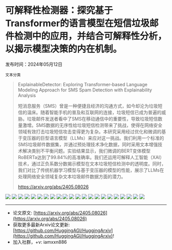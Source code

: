 # 可解释性检测器：探究基于Transformer的语言模型在短信垃圾邮件检测中的应用，并结合可解释性分析，以揭示模型决策的内在机制。
发布时间：2024年05月12日

`文本分类`
> ExplainableDetector: Exploring Transformer-based Language Modeling Approach for SMS Spam Detection with Explainability Analysis
>
> 短消息服务（SMS）曾是一种便捷且经济的沟通方式，如今却沦为垃圾短信的温床。随着智能手机的普及和互联网的连接，垃圾短信已成为普遍的威胁。垃圾邮件发送者看中了SMS在移动通信中的重要性，导致垃圾短信数量激增。SMS数据的无序性给垃圾短信检测带来了挑战，使得在网络安全领域有效打击垃圾短信攻击变得更为复杂。本研究采用经过优化和微调的基于变压器的巨型语言模型（LLMs）来应对这一挑战。我们利用一个标准的SMS垃圾邮件数据集，并通过预处理技术净化数据，同时采用文本增强技术解决类别不平衡问题。实验结果显示，我们微调的BERT变体模型RoBERTa达到了99.84%的高准确率。我们还运用可解释人工智能（XAI）技术，通过正负系数分数揭示模型在文本垃圾短信检测中的透明度。同时，我们对比了传统机器学习模型与基于变压器的模型的性能，展示了LLMs在处理网络安全领域复杂文本垃圾邮件数据方面的潜力。
>
> https://arxiv.org/abs/2405.08026

![](https://raw.githubusercontent.com/HuggingAGI/HuggingArxiv/main/paper_images/2405.08026/Methodology.jpg)
![](https://raw.githubusercontent.com/HuggingAGI/HuggingArxiv/main/paper_images/2405.08026/Dataset.png)
![](https://raw.githubusercontent.com/HuggingAGI/HuggingArxiv/main/paper_images/2405.08026/ImBalanced.png)
![](https://raw.githubusercontent.com/HuggingAGI/HuggingArxiv/main/paper_images/2405.08026/Balanced.png)
![](https://raw.githubusercontent.com/HuggingAGI/HuggingArxiv/main/paper_images/2405.08026/Fine-Tuning.png)
![](https://raw.githubusercontent.com/HuggingAGI/HuggingArxiv/main/paper_images/2405.08026/Explainability.jpg)
![](https://raw.githubusercontent.com/HuggingAGI/HuggingArxiv/main/paper_images/2405.08026/Imbalanced_loss_and_accuracy.jpg)
![](https://raw.githubusercontent.com/HuggingAGI/HuggingArxiv/main/paper_images/2405.08026/accuracy_imbalanced.png)
![](https://raw.githubusercontent.com/HuggingAGI/HuggingArxiv/main/paper_images/2405.08026/Balanced_loss_and_accuracy.jpg)
![](https://raw.githubusercontent.com/HuggingAGI/HuggingArxiv/main/paper_images/2405.08026/accuracy_balanced.png)
![](https://raw.githubusercontent.com/HuggingAGI/HuggingArxiv/main/paper_images/2405.08026/Text-1.png)
![](https://raw.githubusercontent.com/HuggingAGI/HuggingArxiv/main/paper_images/2405.08026/LIME-Explanation-Text-First.jpg)
![](https://raw.githubusercontent.com/HuggingAGI/HuggingArxiv/main/paper_images/2405.08026/Text-2.png)
![](https://raw.githubusercontent.com/HuggingAGI/HuggingArxiv/main/paper_images/2405.08026/LIME-Explanation-Text-Second.jpg)
![](https://raw.githubusercontent.com/HuggingAGI/HuggingArxiv/main/paper_images/2405.08026/Text-3.png)
![](https://raw.githubusercontent.com/HuggingAGI/HuggingArxiv/main/paper_images/2405.08026/LIME-Explanation-Text-Third.jpg)
![](https://raw.githubusercontent.com/HuggingAGI/HuggingArxiv/main/paper_images/2405.08026/Text-4.png)
![](https://raw.githubusercontent.com/HuggingAGI/HuggingArxiv/main/paper_images/2405.08026/LIME-Explanation-Text-Fourth.jpg)
![](https://raw.githubusercontent.com/HuggingAGI/HuggingArxiv/main/paper_images/2405.08026/interpret-1.png)
![](https://raw.githubusercontent.com/HuggingAGI/HuggingArxiv/main/paper_images/2405.08026/interpret-2.png)
![](https://raw.githubusercontent.com/HuggingAGI/HuggingArxiv/main/paper_images/2405.08026/interpret-3.png)
![](https://raw.githubusercontent.com/HuggingAGI/HuggingArxiv/main/paper_images/2405.08026/interpret-4.png)

<hr />

- 论文原文: [https://arxiv.org/abs/2405.08026](https://arxiv.org/abs/2405.08026)
- 获取更多最新Arxiv论文更新: [https://github.com/HuggingAGI/HuggingArxiv](https://github.com/HuggingAGI/HuggingArxiv)!
- 加入社群，+v: iamxxn886